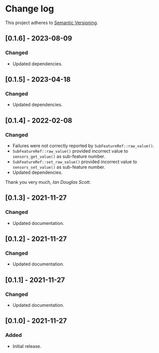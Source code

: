 # Change log

This project adheres to [Semantic Versioning](https://semver.org/spec/v2.0.0.html).

## [0.1.6] - 2023-08-09

### Changed

- Updated dependencies.

## [0.1.5] - 2023-04-18

### Changed

- Updated dependencies.

## [0.1.4] - 2022-02-08

### Changed

- Failures were not correctly reported by `SubFeatureRef::raw_value()`.
- `SubFeatureRef::raw_value()` provided incorrect value to `sensors_get_value()`
  as sub-feature number.
- `SubFeatureRef::set_raw_value()` provided incorrect value
  to `sensors_set_value()` as sub-feature number.
- Updated dependencies.

Thank you very much, *Ian Douglas Scott*.

## [0.1.3] - 2021-11-27

### Changed

- Updated documentation.

## [0.1.2] - 2021-11-27

### Changed

- Updated documentation.

## [0.1.1] - 2021-11-27

### Changed

- Updated documentation.

## [0.1.0] - 2021-11-27

### Added

- Initial release.
